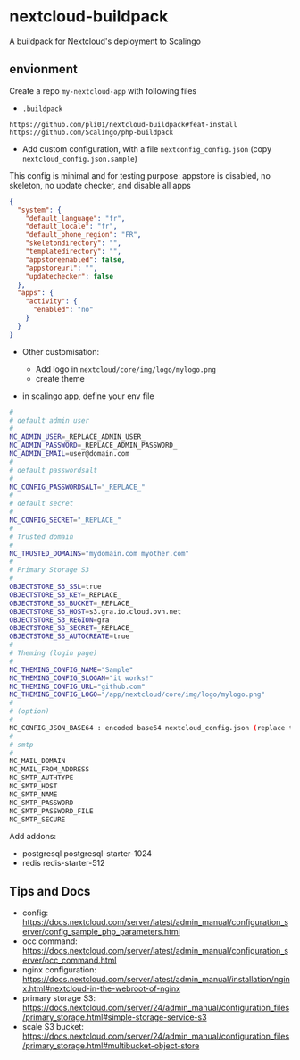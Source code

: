 # nextcloud-buildpack
A buildpack for Nextcloud's deployment to Scalingo


## envionment

Create a repo `my-nextcloud-app` with following files
- `.buildpack`
```
https://github.com/pli01/nextcloud-buildpack#feat-install
https://github.com/Scalingo/php-buildpack
```

- Add custom configuration, with a file `nextconfig_config.json` (copy `nextcloud_config.json.sample`)

This config is minimal and for testing purpose: appstore is disabled, no skeleton, no update checker, and disable all apps

```json
{
  "system": {
    "default_language": "fr",
    "default_locale": "fr",
    "default_phone_region": "FR",
    "skeletondirectory": "",
    "templatedirectory": "",
    "appstoreenabled": false,
    "appstoreurl": "",
    "updatechecker": false
  },
  "apps": {
    "activity": {
      "enabled": "no"
    }
  }
}
```

- Other customisation:
  - Add logo in `nextcloud/core/img/logo/mylogo.png`
  - create theme 

- in scalingo app, define your env file
```bash
#
# default admin user
#
NC_ADMIN_USER=_REPLACE_ADMIN_USER_
NC_ADMIN_PASSWORD=_REPLACE_ADMIN_PASSWORD_
NC_ADMIN_EMAIL=user@domain.com
#
# default passwordsalt
#
NC_CONFIG_PASSWORDSALT="_REPLACE_"
#
# default secret
#
NC_CONFIG_SECRET="_REPLACE_"
#
# Trusted domain
#
NC_TRUSTED_DOMAINS="mydomain.com myother.com"
#
# Primary Storage S3
#
OBJECTSTORE_S3_SSL=true
OBJECTSTORE_S3_KEY=_REPLACE_
OBJECTSTORE_S3_BUCKET=_REPLACE_
OBJECTSTORE_S3_HOST=s3.gra.io.cloud.ovh.net
OBJECTSTORE_S3_REGION=gra
OBJECTSTORE_S3_SECRET=_REPLACE_
OBJECTSTORE_S3_AUTOCREATE=true
#
# Theming (login page)
#
NC_THEMING_CONFIG_NAME="Sample"
NC_THEMING_CONFIG_SLOGAN="it works!"
NC_THEMING_CONFIG_URL="github.com"
NC_THEMING_CONFIG_LOGO="/app/nextcloud/core/img/logo/mylogo.png"
#
# (option)
#
NC_CONFIG_JSON_BASE64 : encoded base64 nextcloud_config.json (replace the default nextcloud_config.json)
#
# smtp
#
NC_MAIL_DOMAIN
NC_MAIL_FROM_ADDRESS
NC_SMTP_AUTHTYPE
NC_SMTP_HOST
NC_SMTP_NAME
NC_SMTP_PASSWORD
NC_SMTP_PASSWORD_FILE
NC_SMTP_SECURE
```

Add addons:
 - postgresql postgresql-starter-1024
 - redis redis-starter-512

## Tips and Docs

- config: https://docs.nextcloud.com/server/latest/admin_manual/configuration_server/config_sample_php_parameters.html
- occ command: https://docs.nextcloud.com/server/latest/admin_manual/configuration_server/occ_command.html
- nginx configuration: https://docs.nextcloud.com/server/latest/admin_manual/installation/nginx.html#nextcloud-in-the-webroot-of-nginx
- primary storage S3: https://docs.nextcloud.com/server/24/admin_manual/configuration_files/primary_storage.html#simple-storage-service-s3
- scale S3 bucket: https://docs.nextcloud.com/server/24/admin_manual/configuration_files/primary_storage.html#multibucket-object-store


